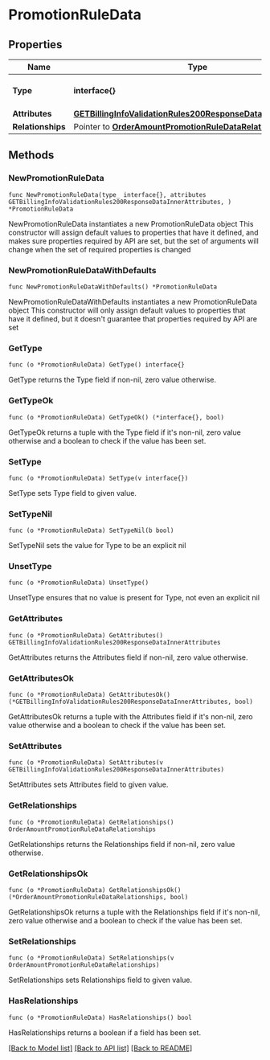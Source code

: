 # PromotionRuleData

## Properties

Name | Type | Description | Notes
------------ | ------------- | ------------- | -------------
**Type** | **interface{}** | The resource&#39;s type | 
**Attributes** | [**GETBillingInfoValidationRules200ResponseDataInnerAttributes**](GETBillingInfoValidationRules200ResponseDataInnerAttributes.md) |  | 
**Relationships** | Pointer to [**OrderAmountPromotionRuleDataRelationships**](OrderAmountPromotionRuleDataRelationships.md) |  | [optional] 

## Methods

### NewPromotionRuleData

`func NewPromotionRuleData(type_ interface{}, attributes GETBillingInfoValidationRules200ResponseDataInnerAttributes, ) *PromotionRuleData`

NewPromotionRuleData instantiates a new PromotionRuleData object
This constructor will assign default values to properties that have it defined,
and makes sure properties required by API are set, but the set of arguments
will change when the set of required properties is changed

### NewPromotionRuleDataWithDefaults

`func NewPromotionRuleDataWithDefaults() *PromotionRuleData`

NewPromotionRuleDataWithDefaults instantiates a new PromotionRuleData object
This constructor will only assign default values to properties that have it defined,
but it doesn't guarantee that properties required by API are set

### GetType

`func (o *PromotionRuleData) GetType() interface{}`

GetType returns the Type field if non-nil, zero value otherwise.

### GetTypeOk

`func (o *PromotionRuleData) GetTypeOk() (*interface{}, bool)`

GetTypeOk returns a tuple with the Type field if it's non-nil, zero value otherwise
and a boolean to check if the value has been set.

### SetType

`func (o *PromotionRuleData) SetType(v interface{})`

SetType sets Type field to given value.


### SetTypeNil

`func (o *PromotionRuleData) SetTypeNil(b bool)`

 SetTypeNil sets the value for Type to be an explicit nil

### UnsetType
`func (o *PromotionRuleData) UnsetType()`

UnsetType ensures that no value is present for Type, not even an explicit nil
### GetAttributes

`func (o *PromotionRuleData) GetAttributes() GETBillingInfoValidationRules200ResponseDataInnerAttributes`

GetAttributes returns the Attributes field if non-nil, zero value otherwise.

### GetAttributesOk

`func (o *PromotionRuleData) GetAttributesOk() (*GETBillingInfoValidationRules200ResponseDataInnerAttributes, bool)`

GetAttributesOk returns a tuple with the Attributes field if it's non-nil, zero value otherwise
and a boolean to check if the value has been set.

### SetAttributes

`func (o *PromotionRuleData) SetAttributes(v GETBillingInfoValidationRules200ResponseDataInnerAttributes)`

SetAttributes sets Attributes field to given value.


### GetRelationships

`func (o *PromotionRuleData) GetRelationships() OrderAmountPromotionRuleDataRelationships`

GetRelationships returns the Relationships field if non-nil, zero value otherwise.

### GetRelationshipsOk

`func (o *PromotionRuleData) GetRelationshipsOk() (*OrderAmountPromotionRuleDataRelationships, bool)`

GetRelationshipsOk returns a tuple with the Relationships field if it's non-nil, zero value otherwise
and a boolean to check if the value has been set.

### SetRelationships

`func (o *PromotionRuleData) SetRelationships(v OrderAmountPromotionRuleDataRelationships)`

SetRelationships sets Relationships field to given value.

### HasRelationships

`func (o *PromotionRuleData) HasRelationships() bool`

HasRelationships returns a boolean if a field has been set.


[[Back to Model list]](../README.md#documentation-for-models) [[Back to API list]](../README.md#documentation-for-api-endpoints) [[Back to README]](../README.md)


